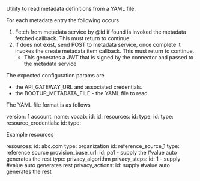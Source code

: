 Utility to read metadata definitions from a YAML file.

For each metadata entry the following occurs
1. Fetch from metadata service by @id if found is invoked the metadata fetched callback. This must return to continue.
2. If does not exist, send POST to metadata service, once complete it invokes the create metadata item callback. This must return to continue.
   - This generates a JWT that is signed by the connector and passed to the metadata service

The expected configuration params are
 - the API_GATEWAY_URL and associated credentials.
 - the BOOTUP_METADATA_FILE - the YAML file to read.

The YAML file format is as follows

version: 1
account:
  name:
vocab:
  id:
    <type specific props>
  id:
resources:
  id:
   type:
   <type specific properties>
  id:
    type:
resource_credentials:
  id:
    type:

Example resources

resources:
  id: abc.com
    type: organization
  id: reference_source_1
    type: reference source
    provision_base_url:
  id: pa1 - supply the #value auto generates the rest
    type: privacy_algorithm
    privacy_steps:
      id: 1 - supply #value auto generates rest
        privacy_actions:
          id: supply #value auto generates the rest
